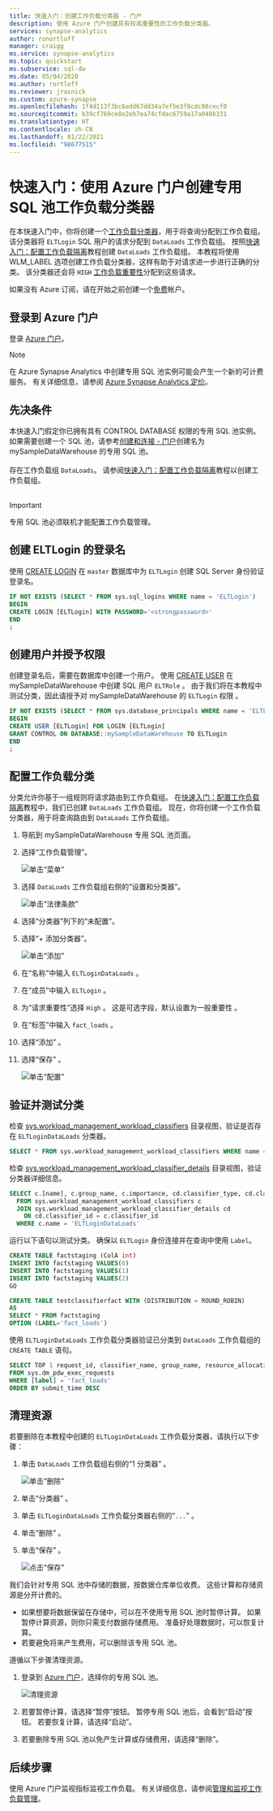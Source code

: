 ```yaml
---
title: 快速入门：创建工作负载分类器 - 门户
description: 使用 Azure 门户创建具有较高重要性的工作负载分类器。
services: synapse-analytics
author: ronortloff
manager: craigg
ms.service: synapse-analytics
ms.topic: quickstart
ms.subservice: sql-dw
ms.date: 05/04/2020
ms.author: rortloff
ms.reviewer: jrasnick
ms.custom: azure-synapse
ms.openlocfilehash: 1f4d113f3bc6add67dd34a7ef5e3f8cdc08cecf0
ms.sourcegitcommit: b39cf769ce8e2eb7ea74cfdac6759a17a048b331
ms.translationtype: HT
ms.contentlocale: zh-CN
ms.lasthandoff: 01/22/2021
ms.locfileid: "98677515"
---
```

# <a name="quickstart-create-a-dedicated-sql-pool-workload-classifier-using-the-azure-portal"></a>快速入门：使用 Azure 门户创建专用 SQL 池工作负载分类器

在本快速入门中，你将创建一个[工作负载分类器](sql-data-warehouse-workload-classification.md)，用于将查询分配到工作负载组。  该分类器将 `ELTLogin` SQL 用户的请求分配到 `DataLoads` 工作负载组。   按照[快速入门：配置工作负载隔离](quickstart-configure-workload-isolation-portal.md)教程创建 `DataLoads` 工作负载组。  本教程将使用 WLM_LABEL 选项创建工作负载分类器，这样有助于对请求进一步进行正确的分类。  该分类器还会将 `HIGH` [工作负载重要性](sql-data-warehouse-workload-importance.md)分配到这些请求。


如果没有 Azure 订阅，请在开始之前创建一个[免费](https://azure.microsoft.com/free/)帐户。


## <a name="sign-in-to-the-azure-portal"></a>登录到 Azure 门户

登录 [Azure 门户](https://portal.azure.com/)。

> [!NOTE]
> 在 Azure Synapse Analytics 中创建专用 SQL 池实例可能会产生一个新的可计费服务。  有关详细信息，请参阅 [Azure Synapse Analytics 定价](https://azure.microsoft.com/pricing/details/sql-data-warehouse/)。

## <a name="prerequisites"></a>先决条件

本快速入门假定你已拥有具有 CONTROL DATABASE 权限的专用 SQL 池实例。 如果需要创建一个 SQL 池，请参考[创建和连接 - 门户](create-data-warehouse-portal.md)创建名为 mySampleDataWarehouse 的专用 SQL 池。
<br><br>
存在工作负载组 `DataLoads`。  请参阅[快速入门：配置工作负载隔离](quickstart-configure-workload-isolation-portal.md)教程以创建工作负载组。
<br><br>
>[!IMPORTANT] 
>专用 SQL 池必须联机才能配置工作负载管理。 


## <a name="create-a-login-for-eltlogin"></a>创建 ELTLogin 的登录名

使用 [CREATE LOGIN](/sql/t-sql/statements/create-login-transact-sql?toc=/azure/synapse-analytics/sql-data-warehouse/toc.json&bc=/azure/synapse-analytics/sql-data-warehouse/breadcrumb/toc.json&view=azure-sqldw-latest&preserve-view=true) 在 `master` 数据库中为 `ELTLogin` 创建 SQL Server 身份验证登录名。

```sql
IF NOT EXISTS (SELECT * FROM sys.sql_logins WHERE name = 'ELTLogin')
BEGIN
CREATE LOGIN [ELTLogin] WITH PASSWORD='<strongpassword>'
END
;
```

## <a name="create-user-and-grant-permissions"></a>创建用户并授予权限

创建登录名后，需要在数据库中创建一个用户。  使用 [CREATE USER](/sql/t-sql/statements/create-user-transact-sql?toc=/azure/synapse-analytics/sql-data-warehouse/toc.json&bc=/azure/synapse-analytics/sql-data-warehouse/breadcrumb/toc.json&view=azure-sqldw-latest&preserve-view=true) 在 mySampleDataWarehouse 中创建 SQL 用户 `ELTRole` 。  由于我们将在本教程中测试分类，因此请授予对 mySampleDataWarehouse 的 `ELTLogin` 权限  。 

```sql
IF NOT EXISTS (SELECT * FROM sys.database_principals WHERE name = 'ELTLogin')
BEGIN
CREATE USER [ELTLogin] FOR LOGIN [ELTLogin]
GRANT CONTROL ON DATABASE::mySampleDataWarehouse TO ELTLogin 
END
;
```

## <a name="configure-workload-classification"></a>配置工作负载分类
分类允许你基于一组规则将请求路由到工作负载组。  在[快速入门：配置工作负载隔离](quickstart-configure-workload-isolation-portal.md)教程中，我们已创建 `DataLoads` 工作负载组。  现在，你将创建一个工作负载分类器，用于将查询路由到 `DataLoads` 工作负载组。


1.  导航到 mySampleDataWarehouse 专用 SQL 池页面。
3.  选择“工作负载管理”。

    ![单击“菜单”](./media/quickstart-create-a-workload-classifier-portal/menu.png)

4.  选择 `DataLoads` 工作负载组右侧的“设置和分类器”。

    ![单击“法律条款” ](./media/quickstart-create-a-workload-classifier-portal/settings-classifiers.png)

5. 选择“分类器”列下的“未配置”。
6. 选择“+ 添加分类器”。

    ![单击“添加”](./media/quickstart-create-a-workload-classifier-portal/add-wc.png)

7.  在“名称”中输入 `ELTLoginDataLoads` 。
8.  在“成员”中输入 `ELTLogin` 。
9.  为“请求重要性”选择 `High` 。  这是可选字段，默认设置为一般重要性  。
10. 在“标签”中输入 `fact_loads` 。
11. 选择“添加”  。
12. 选择“保存” 。

    ![单击“配置”](./media/quickstart-create-a-workload-classifier-portal/config-wc.png)

## <a name="verify-and-test-classification"></a>验证并测试分类
检查 [sys.workload_management_workload_classifiers](/sql/relational-databases/system-catalog-views/sys-workload-management-workload-classifiers-transact-sql?view=azure-sqldw-latest&preserve-view=true) 目录视图，验证是否存在 `ELTLoginDataLoads` 分类器。

```sql
SELECT * FROM sys.workload_management_workload_classifiers WHERE name = 'ELTLoginDataLoads'
```

检查 [sys.workload_management_workload_classifier_details](/sql/relational-databases/system-catalog-views/sys-workload-management-workload-classifier-details-transact-sql?view=azure-sqldw-latest&preserve-view=true) 目录视图，验证分类器详细信息。

```sql
SELECT c.[name], c.group_name, c.importance, cd.classifier_type, cd.classifier_value
  FROM sys.workload_management_workload_classifiers c
  JOIN sys.workload_management_workload_classifier_details cd
    ON cd.classifier_id = c.classifier_id
  WHERE c.name = 'ELTLoginDataLoads'
```

运行以下语句以测试分类。  确保以 ``ELTLogin`` 身份连接并在查询中使用 ``Label``。
```sql
CREATE TABLE factstaging (ColA int)
INSERT INTO factstaging VALUES(0)
INSERT INTO factstaging VALUES(1)
INSERT INTO factstaging VALUES(2)
GO

CREATE TABLE testclassifierfact WITH (DISTRIBUTION = ROUND_ROBIN)
AS
SELECT * FROM factstaging
OPTION (LABEL='fact_loads')
```

使用 `ELTLoginDataLoads` 工作负载分类器验证已分类到 `DataLoads` 工作负载组的 `CREATE TABLE` 语句。
```sql 
SELECT TOP 1 request_id, classifier_name, group_name, resource_allocation_percentage, submit_time, [status], [label], command 
FROM sys.dm_pdw_exec_requests 
WHERE [label] = 'fact_loads'
ORDER BY submit_time DESC
```

## <a name="clean-up-resources"></a>清理资源

若要删除在本教程中创建的 `ELTLoginDataLoads` 工作负载分类器，请执行以下步骤：

1. 单击 `DataLoads` 工作负载组右侧的“1 分类器”  。

    ![单击“删除”](./media/quickstart-create-a-workload-classifier-portal/delete-wc.png)

2. 单击“分类器”  。
3. 单击 `ELTLoginDataLoads` 工作负载分类器右侧的“`...`”  。
4. 单击“删除”  。
5. 单击“保存”  。

    ![点击“保存”](./media/quickstart-create-a-workload-classifier-portal/delete-save-wc.png)

我们会针对专用 SQL 池中存储的数据，按数据仓库单位收费。 这些计算和存储资源是分开计费的。

- 如果想要将数据保留在存储中，可以在不使用专用 SQL 池时暂停计算。 如果暂停计算资源，则你只需支付数据存储费用。 准备好处理数据时，可以恢复计算。
- 若要避免将来产生费用，可以删除该专用 SQL 池。

遵循以下步骤清理资源。

1. 登录到 [Azure 门户](https://portal.azure.com)，选择你的专用 SQL 池。

    ![清理资源](./media/load-data-from-azure-blob-storage-using-polybase/clean-up-resources.png)

2. 若要暂停计算，请选择“暂停”按钮。 暂停专用 SQL 池后，会看到“启动”按钮。  若要恢复计算，请选择“启动”。

3. 若要删除专用 SQL 池以免产生计算或存储费用，请选择“删除”。

## <a name="next-steps"></a>后续步骤

使用 Azure 门户监视指标监视工作负载。  有关详细信息，请参阅[管理和监视工作负载管理](sql-data-warehouse-how-to-manage-and-monitor-workload-importance.md)。
